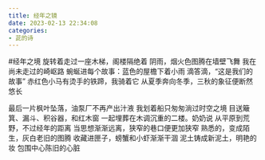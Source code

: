 ```yaml
---
title: 经年之镜
date: 2023-02-13 22:34:08
categories:
- 茈的诗
---
```

#经年之境
旋转着走过一座木梯，阁楼隔绝着
阴雨，烟火色图腾在墙壁飞舞
我在尚未走过的崎岖路
蜿蜒进每个故事：蓝色的屋檐下着小雨
滴答滴，“这是我们的故事”
赤红色小马有烫手的铁蹄，我骑着它
从夏季奔向冬季，三秋的象征便断然悠长

最后一片枫叶坠落，油泵厂不再产出汁液
我划着船只匆匆淌过时空之境
目送簸箕、漏斗、积谷器，和红木窗
一起埋葬在木调沉重的二楼。奶奶说
从平原到荒野，不过经年的距离
当思想渐渐远离，狭窄的巷口便更加狭窄
熟悉的，变成陌生，灰白老旧的图腾
收藏进匣子，螃蟹和小虾渐渐干涸
泥土铸成新泥土，明艳的妆
包围中心陈旧的心脏
